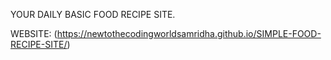 YOUR DAILY BASIC FOOD RECIPE SITE.

WEBSITE: (https://newtothecodingworldsamridha.github.io/SIMPLE-FOOD-RECIPE-SITE/)
